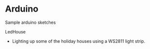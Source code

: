 # Arduino
Sample arduino sketches

LedHouse
* Lighting up some of the holiday houses using a WS2811 light strip.